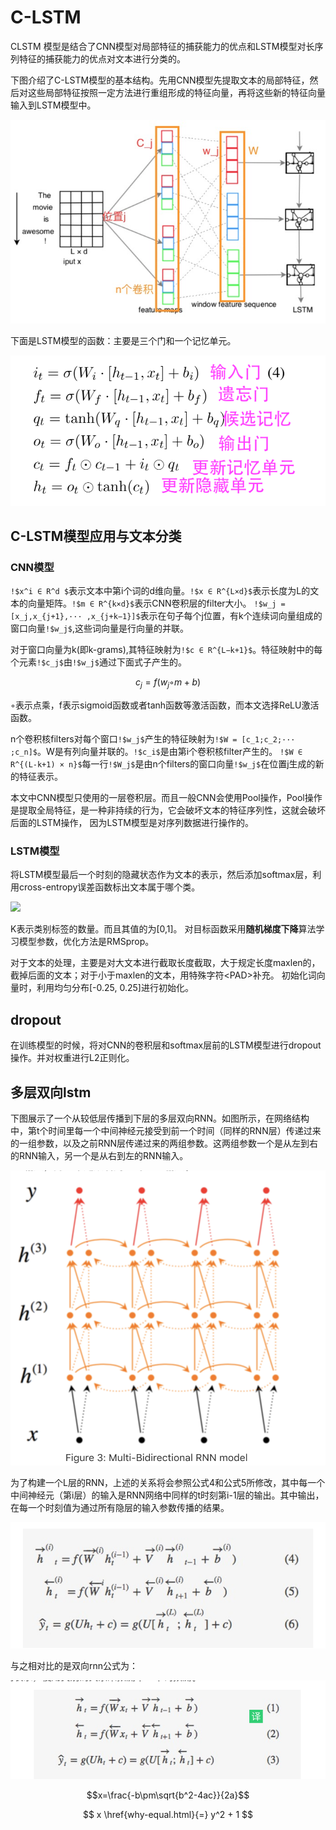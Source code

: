 # C-LSTM
CLSTM 模型是结合了CNN模型对局部特征的捕获能力的优点和LSTM模型对长序列特征的捕获能力的优点对文本进行分类的。

下图介绍了C-LSTM模型的基本结构。先用CNN模型先提取文本的局部特征，然后对这些局部特征按照一定方法进行重组形成的特征向量，再将这些新的特征向量输入到LSTM模型中。

![](images/CLSTM模型结构.png)


下面是LSTM模型的函数：主要是三个门和一个记忆单元。

![](images/LSTM模型函数.png)

## C-LSTM模型应用与文本分类

### CNN模型
`!$x^i ∈ R^d $`表示文本中第i个词的d维向量。`!$x ∈ R^{L×d}$`表示长度为L的文本的向量矩阵。`!$m ∈ R^{k×d}$`表示CNN卷积层的filter大小。
`!$w_j = [x_j,x_{j+1},··· ,x_{j+k−1}]$`表示在句子每个j位置，有k个连续词向量组成的窗口向量`!$w_j$`,这些词向量是行向量的并联。

对于窗口向量为k(即k-grams),其特征映射为`!$c ∈ R^{L−k+1}$`。特征映射中的每个元素`!$c_j$`由`!$w_j$`通过下面式子产生的。

<script type="text/javascript" src="http://cdn.mathjax.org/mathjax/latest/MathJax.js?config=default"></script>
$$c_j =f(w_j ◦m+b)$$

◦表示点乘，f表示sigmoid函数或者tanh函数等激活函数，而本文选择ReLU激活函数。

n个卷积核filters对每个窗口`!$w_j$`产生的特征映射为`!$W = [c_1;c_2;··· ;c_n]$`。W是有列向量并联的。`!$c_i$`是由第i个卷积核filter产生的。
`!$W ∈ R^{(L-k+1) × n}$`每一行`!$W_j$`是由n个filters的窗口向量`!$w_j$`在位置j生成的新的特征表示。

本文中CNN模型只使用的一层卷积层。而且一般CNN会使用Pool操作，Pool操作是提取全局特征，是一种非持续的行为，它会破坏文本的特征序列性，这就会破坏后面的LSTM操作，
因为LSTM模型是对序列数据进行操作的。

### LSTM模型

将LSTM模型最后一个时刻的隐藏状态作为文本的表示，然后添加softmax层，利用cross-entropy误差函数标出文本属于哪个类。

<img src="http://chart.googleapis.com/chart?cht=tx&chl= y^{(i)} \in \{1,2,... ,k\} " style="border:none;">

K表示类别标签的数量。而且其值的为\[0,1]。
对目标函数采用**随机梯度下降**算法学习模型参数，优化方法是RMSprop。

对于文本的处理，主要是对大文本进行截取长度截取，大于规定长度maxlen的，截掉后面的文本；对于小于maxlen的文本，用特殊字符\<PAD>补充。
初始化词向量时，利用均匀分布\[-0.25, 0.25]进行初始化。

## dropout

在训练模型的时候，将对CNN的卷积层和softmax层前的LSTM模型进行dropout操作。并对权重进行L2正则化。

## 多层双向lstm

下图展示了一个从较低层传播到下层的多层双向RNN。如图所示，在网络结构中，第t个时间里每一个中间神经元接受到前一个时间（同样的RNN层）传递过来的一组参数，以及之前RNN层传递过来的两组参数。这两组参数一个是从左到右的RNN输入，另一个是从右到左的RNN输入。

![](images/多层双向rnn.png)

为了构建一个L层的RNN，上述的关系将会参照公式4和公式5所修改，其中每一个中间神经元（第i层）的输入是RNN网络中同样的t时刻第i-1层的输出。其中输出，在每一个时刻值为通过所有隐层的输入参数传播的结果。

![](images/多层双向rnn公式.png)

与之相对比的是双向rnn公式为：

![](images/双向rnn公式.png)


$$x=\frac{-b\pm\sqrt{b^2-4ac}}{2a}$$

$$
x \href{why-equal.html}{=} y^2 + 1
$$
